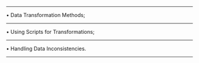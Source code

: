 *****************************************************************************
• Data Transformation Methods;
*****************************************************************************
• Using Scripts for Transformations;
*****************************************************************************
• Handling Data Inconsistencies.
*****************************************************************************
